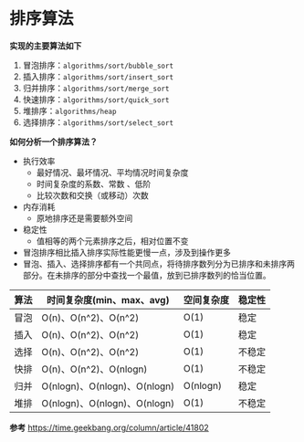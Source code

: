 # 排序算法   

**实现的主要算法如下**    
1. 冒泡排序：`algorithms/sort/bubble_sort`   
2. 插入排序：`algorithms/sort/insert_sort`   
3. 归并排序：`algorithms/sort/merge_sort`   
4. 快速排序：`algorithms/sort/quick_sort`   
5. 堆排序：`algorithms/heap`   
4. 选择排序：`algorithms/sort/select_sort`   

**如何分析一个排序算法？**
- 执行效率
    - 最好情况、最坏情况、平均情况时间复杂度
    - 时间复杂度的系数、常数 、低阶
    - 比较次数和交换（或移动）次数
- 内存消耗  
    - 原地排序还是需要额外空间   
- 稳定性  
    - 值相等的两个元素排序之后，相对位置不变
- 冒泡排序相比插入排序实际性能更慢一点，涉及到操作更多   
- 冒泡、插入、选择排序都有一个共同点，将待排序数列分为已排序和未排序两部分。在未排序的部分中查找一个最值，放到已排序数列的恰当位置。

| 算法 | 时间复杂度(min、max、avg) | 空间复杂度 | 稳定性 |
| ------ | ------ | ------ | ------ |
| 冒泡 | O(n)、O(n^2)、O(n^2) | O(1) | 稳定 |
| 插入 | O(n)、O(n^2)、O(n^2) | O(1) | 稳定 |
| 选择 | O(n)、O(n^2)、O(n^2) | O(1) | 不稳定 |
| 快排 | O(n)、O(n^2)、O(nlogn) | O(1) | 不稳定|
| 归并 | O(nlogn)、O(nlogn)、O(nlogn) | O(nlogn) | 稳定|
| 堆排 | O(nlogn)、O(nlogn)、O(nlogn) | O(1) | 不稳定|

**参考**
https://time.geekbang.org/column/article/41802   